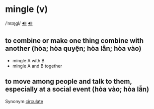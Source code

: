 # mingle (v)

/ˈmɪŋɡl/ [🔊](https://www.oxfordlearnersdictionaries.com/media/english/uk_pron/m/min/mingl/mingle__gb_1.mp3) [🔊](https://www.oxfordlearnersdictionaries.com/media/english/us_pron/m/min/mingl/mingle__us_1.mp3)

## to combine or make one thing combine with another (hòa; hòa quyện; hòa lẫn; hòa vào)

- mingle A with B
- mingle A and B together

## to move among people and talk to them, especially at a social event (hòa vào; hòa lẫn)

Synonym [circulate](../c/circulate-v.md#to-move-around-a-group-especially-at-a-party-talking-to-different-people-dạo-vòng-)
